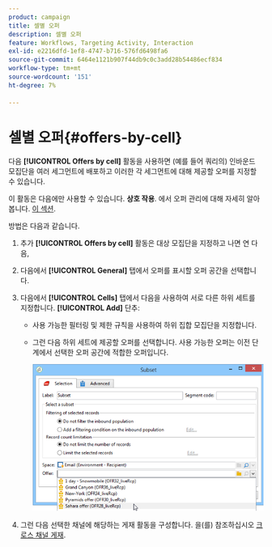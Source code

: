 ```yaml
---
product: campaign
title: 셀별 오퍼
description: 셀별 오퍼
feature: Workflows, Targeting Activity, Interaction
exl-id: e2216dfd-1ef8-4747-b716-576fd6498fa6
source-git-commit: 6464e1121b907f44db9c0c3add28b54486ecf834
workflow-type: tm+mt
source-wordcount: '151'
ht-degree: 7%

---
```


# 셀별 오퍼{#offers-by-cell}



다음 **[!UICONTROL Offers by cell]** 활동을 사용하면 (예를 들어 쿼리의) 인바운드 모집단을 여러 세그먼트에 배포하고 이러한 각 세그먼트에 대해 제공할 오퍼를 지정할 수 있습니다.

이 활동은 다음에만 사용할 수 있습니다. **상호 작용**. 에서 오퍼 관리에 대해 자세히 알아봅니다. [이 섹션](../../v8/interaction/interaction.md).

방법은 다음과 같습니다.

1. 추가 **[!UICONTROL Offers by cell]** 활동은 대상 모집단을 지정하고 나면 연 다음,
1. 다음에서 **[!UICONTROL General]** 탭에서 오퍼를 표시할 오퍼 공간을 선택합니다.
1. 다음에서 **[!UICONTROL Cells]** 탭에서 다음을 사용하여 서로 다른 하위 세트를 지정합니다. **[!UICONTROL Add]** 단추:

   * 사용 가능한 필터링 및 제한 규칙을 사용하여 하위 집합 모집단을 지정합니다.
   * 그런 다음 하위 세트에 제공할 오퍼를 선택합니다. 사용 가능한 오퍼는 이전 단계에서 선택한 오퍼 공간에 적합한 오퍼입니다.

     ![](assets/int_offer_per_cell1.png)

1. 그런 다음 선택한 채널에 해당하는 게재 활동을 구성합니다. 을(를) 참조하십시오 [크로스 채널 게재](cross-channel-deliveries.md).
